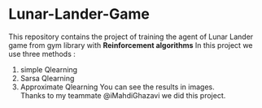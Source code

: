 # Lunar-Lander-Game
This repository contains the project of training the agent of Lunar Lander game from gym library with **Reinforcement algorithms**
In this project we use three methods :  
1. simple Qlearning
2. Sarsa Qlearning
3. Approximate Qlearning
You can see the results in images.  
Thanks to my teammate @iMahdiGhazavi we did this project. 
